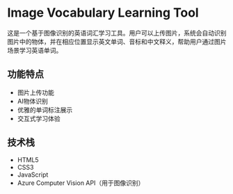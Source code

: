 # Image Vocabulary Learning Tool

这是一个基于图像识别的英语词汇学习工具。用户可以上传图片，系统会自动识别图片中的物体，并在相应位置显示英文单词、音标和中文释义，帮助用户通过图片场景学习英语单词。

## 功能特点
- 图片上传功能
- AI物体识别
- 优雅的单词标注展示
- 交互式学习体验

## 技术栈
- HTML5
- CSS3
- JavaScript
- Azure Computer Vision API（用于图像识别）